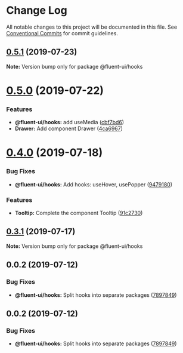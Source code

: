 # Change Log

All notable changes to this project will be documented in this file.
See [Conventional Commits](https://conventionalcommits.org) for commit guidelines.

## [0.5.1](https://github.com/chenyueban/fluent-ui/compare/@fluent-ui/hooks@0.5.0...@fluent-ui/hooks@0.5.1) (2019-07-23)

**Note:** Version bump only for package @fluent-ui/hooks





# [0.5.0](https://github.com/chenyueban/fluent-ui/compare/@fluent-ui/hooks@0.4.0...@fluent-ui/hooks@0.5.0) (2019-07-22)


### Features

* **@fluent-ui/hooks:** add useMedia ([cbf7bd6](https://github.com/chenyueban/fluent-ui/commit/cbf7bd6))
* **Drawer:** Add component Drawer ([4ca6967](https://github.com/chenyueban/fluent-ui/commit/4ca6967))





# [0.4.0](https://github.com/chenyueban/fluent-ui/compare/@fluent-ui/hooks@0.3.1...@fluent-ui/hooks@0.4.0) (2019-07-18)


### Bug Fixes

* **@fluent-ui/hooks:** Add hooks: useHover, usePopper ([9479180](https://github.com/chenyueban/fluent-ui/commit/9479180))


### Features

* **Tooltip:** Complete the component Tooltip ([91c2730](https://github.com/chenyueban/fluent-ui/commit/91c2730))





## [0.3.1](https://github.com/chenyueban/fluent-ui/compare/@fluent-ui/hooks@0.3.0...@fluent-ui/hooks@0.3.1) (2019-07-17)

**Note:** Version bump only for package @fluent-ui/hooks





## 0.0.2 (2019-07-12)


### Bug Fixes

* **@fluent-ui/hooks:** Split hooks into separate packages ([7897849](https://github.com/chenyueban/fluent-ui/commit/7897849))





## 0.0.2 (2019-07-12)


### Bug Fixes

* **@fluent-ui/hooks:** Split hooks into separate packages ([7897849](https://github.com/chenyueban/fluent-ui/commit/7897849))
